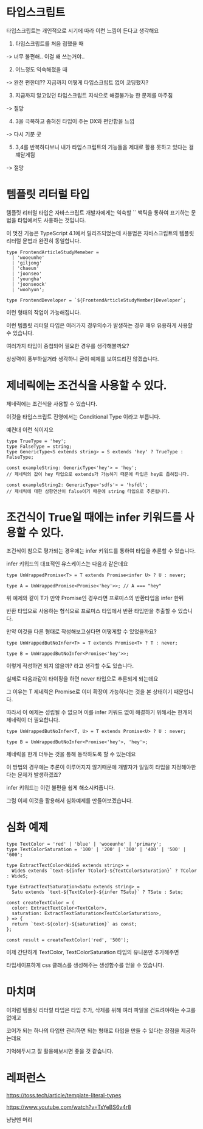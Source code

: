 # 타입스크립트

타입스크립트는 개인적으로 시기에 따라 이런 느낌이 든다고 생각해요

1. 타입스크립트를 처음 접했을 때

-> 너무 불편해.. 이걸 왜 쓰는거야..

2. 어느정도 익숙해졌을 때

-> 완전 편한데?? 지금까지 어떻게 타입스크립트 없이 코딩했지?

3. 지금까지 알고있던 타입스크립트 지식으로 해결불가능 한 문제를 마주침

-> 절망

4. 3을 극복하고 좁혀진 타입이 주는 DX와 편안함을 느낌

-> 다시 기분 굿

5. 3,4를 반복하다보니 내가 타입스크립트의 기능들을 제대로 활용 못하고 있다는 걸 꺠닫게됨

-> 절망

# 템플릿 리터럴 타입

템플릿 리터럴 타입은 자바스크립트 개발자에게는 익숙할 `` 백틱을 통하여 표기하는 문법을 타입에서도 사용하는 것입니다.

이 멋진 기능은 TypeScript 4.1에서 릴리즈되었는데 사용법은 자바스크립트의 템플릿 리터럴 문법과 완전히 동일합니다.

```tsx
type FrontendArticleStudyMemeber =
  | 'wooeunhe'
  | 'giljong'
  | 'chaeun'
  | 'joonseo'
  | 'youngha'
  | 'joonseock'
  | 'woohyun';

type FrontendDeveloper = `${FrontendArticleStudyMember}Developer`;
```

이런 형태의 작업이 가능해집니다.

이런 템플릿 리터럴 타입은 여러가지 경우의수가 발생하는 경우 매우 유용하게 사용할 수 있습니다.

여러가지 타입이 중첩되어 필요한 경우를 생각해볼까요?

상상력이 풍부하실거라 생각하니 굳이 예제를 보여드리진 않겠습니다.

# 제네릭에는 조건식을 사용할 수 있다.

제네릭에는 조건식을 사용할 수 있습니다.

이것을 타입스크립트 진영에서는 Conditional Type 이라고 부릅니다.

예컨대 이런 식이지요

```tsx
type TrueType = 'hey';
type FalseType = string;
type GenericType<S extends string> = S extends 'hey' ? TrueType : FalseType;

const exampleString: GenericType<'hey'> = 'hey';
// 제네릭의 값이 hey 타입으로 extends가 가능하기 때문에 타입은 hey로 좁혀집니다.

const exampleString2: GenericType<'sdfs'> = 'hsfdl';
// 제네릭에 대한 삼항연산이 false이기 때문에 string 타입으로 추론됩니다.
```

# 조건식이 True일 때에는 infer 키워드를 사용할 수 있다.

조건식이 참으로 평가되는 경우에는 infer 키워드를 통하여 타입을 추론할 수 있습니다.

infer 키워드의 대표적인 유스케이스는 다음과 같은데요

```tsx
type UnWrappedPromise<T> = T extends Promise<infer U> ? U : never;

type A = UnWrappedPromise<Promise<'hey'>>; // A === "hey"
```

위 예제와 같이 T가 만약 Promise인 경우라면 프로미스의 반환타입을 infer 한뒤

반환 타입으로 사용하는 형식으로 프로미스 타입에서 반환 타입만을 추출할 수 있습니다.

만약 이것을 다른 형태로 작성해보고싶다면 어떻게할 수 있었을까요?

```tsx
type UnWrappedButNoInfer<T> = T extends Promise<T> ? T : never;

type B = UnWrappedButNoInfer<Promise<'hey'>>;
```

이렇게 작성하면 되지 않을까? 라고 생각할 수도 있습니다.

실제로 다음과같이 타이핑을 하면 never 타입으로 추론되게 되는데요

그 이유는 T 제네릭은 Promise<T>로 이미 확장이 가능하다는 것을 본 상태이기 때문입니다.

따라서 이 예제는 성립될 수 없으며 이를 infer 키워드 없이 해결하기 위해서는 한개의 제네릭이 더 필요합니다.

```tsx
type UnWrappedButNoInfer<T, U> = T extends Promise<U> ? U : never;

type B = UnWrappedButNoInfer<Promise<'hey'>, 'hey'>;
```

제네릭을 한개 더두는 것을 통해 동작하도록 할 수 있는데요

이 방법의 경우에는 추론이 이루어지지 않기때문에 개발자가 일일히 타입을 지정해야한다는 문제가 발생하겠죠?

infer 키워드는 이런 불편을 쉽게 해소시켜줍니다.

그럼 이제 이것을 활용해서 심화예제를 만들어보겠습니다.

# 심화 예제

```tsx
type TextColor = 'red' | 'blue' | 'wooeunhe' | 'primary';
type TextColorSaturation = '100' | '200' | '300' | '400' | '500' | '600';

type ExtractTextColor<WideS extends string> =
  WideS extends `text-${infer TColor}-${TextColorSaturation}` ? TColor : WideS;

type ExtractTextSaturation<Satu extends string> =
  Satu extends `text-${TextColor}-${infer TSatu}` ? TSatu : Satu;

const createTextColor = (
  color: ExtractTextColor<TextColor>,
  saturation: ExtractTextSaturation<TextColorSaturation>,
) => {
  return `text-${color}-${saturation}` as const;
};

const result = createTextColor('red', '500');
```

이제 간단하게 TextColor, TextColorSaturation 타입의 유니온만 추가해주면

타입세이프하게 css 클래스를 생성해주는 생성함수를 얻을 수 있습니다.

# 마치며

이처럼 템플릿 리터럴 타입은 타입 추가, 삭제를 위해 여러 파일을 건드려야하는 수고를 없애고

코어가 되는 하나의 타입만 관리하면 되는 형태로 타입을 만들 수 있다는 장점을 제공하는데요

기억해두시고 잘 활용해보시면 좋을 것 같습니다.

# 레퍼런스

https://toss.tech/article/template-literal-types

https://www.youtube.com/watch?v=TsYeBS6v4r8

냠냠맨 머리
